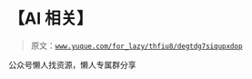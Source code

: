 # 【AI 相关】

> 原文：[`www.yuque.com/for_lazy/thfiu8/degtdg7siqupxdop`](https://www.yuque.com/for_lazy/thfiu8/degtdg7siqupxdop)

<ne-p id="ud5bf2831" data-lake-id="ud5bf2831"><ne-text id="uddf1bd7a">公众号懒人找资源，懒人专属群分享</ne-text></ne-p>